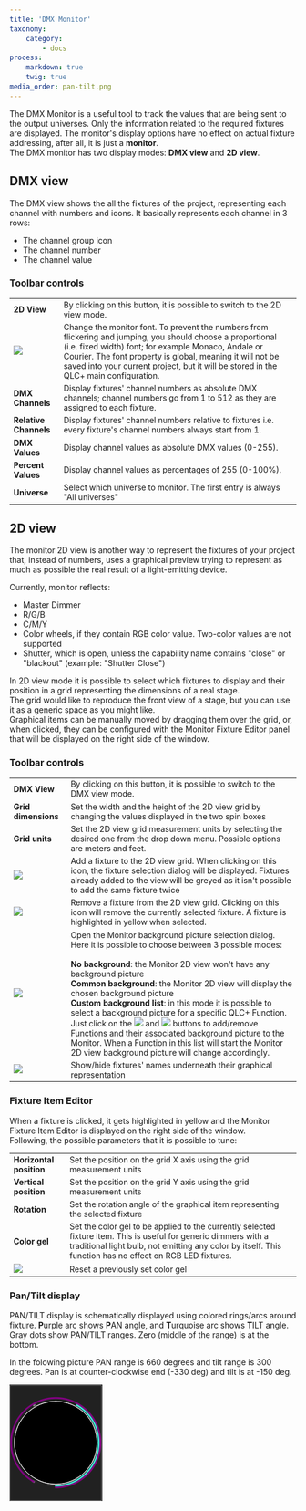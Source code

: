 ```yaml
---
title: 'DMX Monitor'
taxonomy:
    category:
        - docs
process:
    markdown: true
    twig: true
media_order: pan-tilt.png
---
```


The DMX Monitor is a useful tool to track the values that are being sent to the output universes. Only the information related to the required fixtures are displayed. The monitor's display options have no effect on actual fixture addressing, after all, it is just a **monitor**.  
The DMX monitor has two display modes: **DMX view** and **2D view**.

DMX view
--------

The DMX view shows the all the fixtures of the project, representing each channel with numbers and icons. It basically represents each channel in 3 rows:

*   The channel group icon
*   The channel number
*   The channel value

### Toolbar controls

| | |
| - | - |
| **2D View**| By clicking on this button, it is possible to switch to the 2D view mode. |
| ![](/basics/fonts.png) | Change the monitor font. To prevent the numbers from flickering and jumping, you should choose a proportional (i.e. fixed width) font; for example Monaco, Andale or Courier. The font property is global, meaning it will not be saved into your current project, but it will be stored in the QLC+ main configuration. |
| **DMX Channels** | Display fixtures' channel numbers as absolute DMX channels; channel numbers go from 1 to 512 as they are assigned to each fixture. |
| **Relative Channels** | Display fixtures' channel numbers relative to fixtures i.e. every fixture's channel numbers always start from 1. |
| **DMX Values** | Display channel values as absolute DMX values (0-255). |
| **Percent Values** | Display channel values as percentages of 255 (0-100%). |
| **Universe** | Select which universe to monitor. The first entry is always "All universes" |

2D view
-------

The monitor 2D view is another way to represent the fixtures of your project that, instead of numbers, uses a graphical preview trying to represent as much as possible the real result of a light-emitting device.

Currently, monitor reflects:

*   Master Dimmer
*   R/G/B
*   C/M/Y
*   Color wheels, if they contain RGB color value. Two-color values are not supported
*   Shutter, which is open, unless the capability name contains "close" or "blackout" (example: "Shutter Close")

In 2D view mode it is possible to select which fixtures to display and their position in a grid representing the dimensions of a real stage.  
The grid would like to reproduce the front view of a stage, but you can use it as a generic space as you might like.  
Graphical items can be manually moved by dragging them over the grid, or, when clicked, they can be configured with the Monitor Fixture Editor panel that will be displayed on the right side of the window.

### Toolbar controls

| | |
| - | - |
| **DMX View** | By clicking on this button, it is possible to switch to the DMX view mode. |
| **Grid dimensions** | Set the width and the height of the 2D view grid by changing the values displayed in the two spin boxes |
| **Grid units** | Set the 2D view grid measurement units by selecting the desired one from the drop down menu. Possible options are meters and feet. |
| ![](/basics/edit_add.png) | Add a fixture to the 2D view grid. When clicking on this icon, the fixture selection dialog will be displayed. Fixtures already added to the view will be greyed as it isn't possible to add the same fixture twice |
| ![](/basics/edit_remove.png) | Remove a fixture from the 2D view grid. Clicking on this icon will remove the currently selected fixture. A fixture is highlighted in yellow when selected. |
| ![](/basics/image.png) | Open the Monitor background picture selection dialog.<br>Here it is possible to choose between 3 possible modes:<br><br>**No background**: the Monitor 2D view won't have any background picture<br>**Common background**: the Monitor 2D view will display the chosen background picture<br>**Custom background list**: in this mode it is possible to select a background picture for a specific QLC+ Function.<br>Just click on the ![](/basics/edit_add.png) and ![](/basics/edit_remove.png) buttons to add/remove Functions and their associated background picture to the Monitor. When a Function in this list will start the Monitor 2D view background picture will change accordingly. |
| ![](/basics/label.png) | Show/hide fixtures' names underneath their graphical representation |

### Fixture Item Editor

When a fixture is clicked, it gets highlighted in yellow and the Monitor Fixture Item Editor is displayed on the right side of the window.  
Following, the possible parameters that it is possible to tune:

| | |
| - | - |
| **Horizontal position** | Set the position on the grid X axis using the grid measurement units |
| **Vertical position** | Set the position on the grid Y axis using the grid measurement units |
| **Rotation** | Set the rotation angle of the graphical item representing the selected fixture |
| **Color gel** | Set the color gel to be applied to the currently selected fixture item. This is useful for generic dimmers with a traditional light bulb, not emitting any color by itself. This function has no effect on RGB LED fixtures. |
| ![](/basics/fileclose.png) | Reset a previously set color gel |

### Pan/Tilt display

PAN/TILT display is schematically displayed using colored rings/arcs around fixture. **P**urple arc shows **P**AN angle, and **T**urquoise arc shows **T**ILT angle. Gray dots show PAN/TILT ranges. Zero (middle of the range) is at the bottom.

In the folowing picture PAN range is 660 degrees and tilt range is 300 degrees. Pan is at counter-clockwise end (-330 deg) and tilt is at -150 deg.

![](pan-tilt.png)